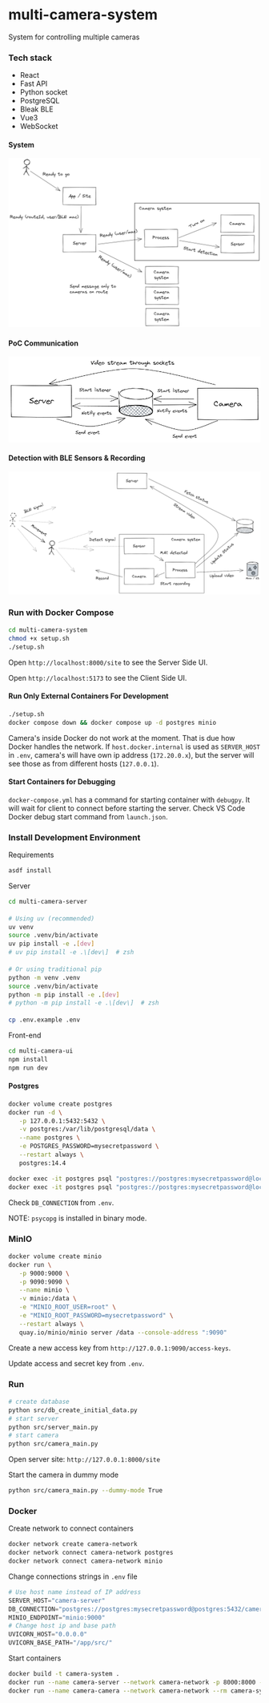 # multi-camera-system

System for controlling multiple cameras

### Tech stack

- React
- Fast API
- Python socket
- PostgreSQL
- Bleak BLE
- Vue3
- WebSocket

#### System

![System](docs/system.excalidraw.png)

#### PoC Communication

![System](docs/poc_communication.excalidraw.png)

#### Detection with BLE Sensors & Recording

![Detection](docs/detection.excalidraw.png)

### Run with Docker Compose

```sh
cd multi-camera-system
chmod +x setup.sh
./setup.sh
```

Open `http://localhost:8000/site` to see the Server Side UI.

Open `http://localhost:5173` to see the Client Side UI.

#### Run Only External Containers For Development

```sh
./setup.sh
docker compose down && docker compose up -d postgres minio
```

Camera's inside Docker do not work at the moment. That is due how Docker handles the network. If `host.docker.internal` is used as `SERVER_HOST` in `.env`, camera's will have own ip address (`172.20.0.x`), but the server will see those as from different hosts (`127.0.0.1`).

#### Start Containers for Debugging

`docker-compose.yml` has a command for starting container with `debugpy`. It will wait for client to connect before starting the server. Check VS Code Docker debug start command from `launch.json`.

### Install Development Environment

Requirements

```sh
asdf install
```

Server

```sh
cd multi-camera-server

# Using uv (recommended)
uv venv
source .venv/bin/activate
uv pip install -e .[dev]
# uv pip install -e .\[dev\]  # zsh

# Or using traditional pip
python -m venv .venv
source .venv/bin/activate
python -m pip install -e .[dev]
# python -m pip install -e .\[dev\]  # zsh

cp .env.example .env
```

Front-end

```sh
cd multi-camera-ui
npm install
npm run dev
```

#### Postgres

```sh
docker volume create postgres
docker run -d \
   -p 127.0.0.1:5432:5432 \
   -v postgres:/var/lib/postgresql/data \
   --name postgres \
   -e POSTGRES_PASSWORD=mysecretpassword \
   --restart always \
   postgres:14.4
```

```sh
docker exec -it postgres psql "postgres://postgres:mysecretpassword@localhost:5432/postgres" -c "DROP DATABASE camera_db"
docker exec -it postgres psql "postgres://postgres:mysecretpassword@localhost:5432/postgres" -c "CREATE DATABASE camera_db"
```

Check `DB_CONNECTION` from `.env`.

NOTE: `psycopg` is installed in binary mode.

### MinIO

```sh
docker volume create minio
docker run \
   -p 9000:9000 \
   -p 9090:9090 \
   --name minio \
   -v minio:/data \
   -e "MINIO_ROOT_USER=root" \
   -e "MINIO_ROOT_PASSWORD=mysecretpassword" \
   --restart always \
   quay.io/minio/minio server /data --console-address ":9090"
```

Create a new access key from `http://127.0.0.1:9090/access-keys`.

Update access and secret key from `.env`.

### Run

```sh
# create database
python src/db_create_initial_data.py
# start server
python src/server_main.py
# start camera
python src/camera_main.py
```

Open server site: `http://127.0.0.1:8000/site`

Start the camera in dummy mode

```sh
python src/camera_main.py --dummy-mode True
```

### Docker

Create network to connect containers

```sh
docker network create camera-network
docker network connect camera-network postgres
docker network connect camera-network minio
```

Change connections strings in `.env` file

```py
# Use host name instead of IP address
SERVER_HOST="camera-server"
DB_CONNECTION="postgres://postgres:mysecretpassword@postgres:5432/camera_db"
MINIO_ENDPOINT="minio:9000"
# Change host ip and base path
UVICORN_HOST="0.0.0.0"
UVICORN_BASE_PATH="/app/src/"
```

Start containers

```sh
docker build -t camera-system .
docker run --name camera-server --network camera-network -p 8000:8000 --rm camera-system python src/server_main.py
docker run --name camera-camera --network camera-network --rm camera-system python src/camera_main.py --dummy-mode True
```

